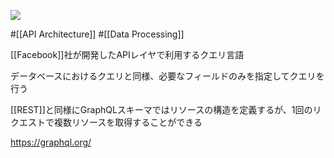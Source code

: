 ![](https://graphql.org/_next/static/media/logo-wordmark.4eec1155.svg)

#[[API Architecture]] #[[Data Processing]]

[[Facebook]]社が開発したAPIレイヤで利用するクエリ言語

データベースにおけるクエリと同様、必要なフィールドのみを指定してクエリを行う

[[REST]]と同様にGraphQLスキーマではリソースの構造を定義するが、1回のリクエストで複数リソースを取得することができる


<https://graphql.org/>